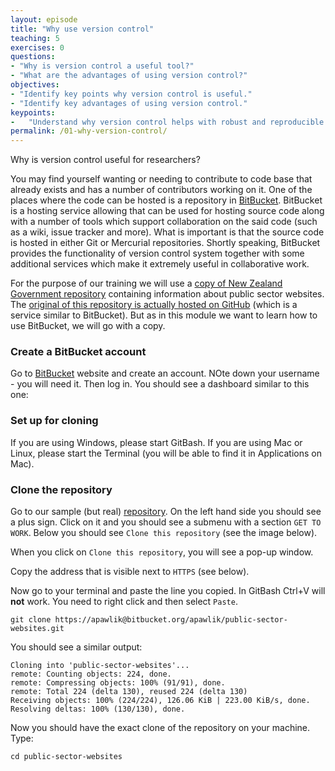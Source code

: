 ```yaml
---
layout: episode
title: "Why use version control"
teaching: 5
exercises: 0
questions:
- "Why is version control a useful tool?"
- "What are the advantages of using version control?"
objectives:
- "Identify key points why version control is useful."
- "Identify key advantages of using version control."
keypoints:
-   "Understand why version control helps with robust and reproducible research."
permalink: /01-why-version-control/
---
```


Why is version control useful for researchers?


You may find yourself wanting or needing to contribute to code base that already exists and has a number of contributors working on it. One of the places where the code can be hosted is a repository in [BitBucket](https://bitbucket.org/). BitBucket is a hosting service allowing that can be used for hosting source code along with a number of tools which support collaboration on the said code (such as a wiki, issue tracker and more). What is important is that the source code is hosted in either Git or Mercurial repositories. Shortly speaking, BitBucket provides the functionality of version control system together with some additional services which make it extremely useful in collaborative work.

For the purpose of our training we will use a [copy of New Zealand Government repository](https://bitbucket.org/apawlik/public-sector-websites) containing information about public sector websites. The [original of this repository is actually hosted on GitHub](https://github.com/GOVTNZ/public-sector-websites) (which is a service similar to BitBucket). But as in this module we want to learn how to use BitBucket, we will go with a copy.

### Create a BitBucket account

Go to [BitBucket](https://bitbucket.org/account/signup/) website and create an account. NOte down your username - you will need it. Then log in.
You should see a dashboard similar to this one:


### Set up for cloning

If you are using Windows, please start GitBash. If you are using Mac or Linux, please start the Terminal (you will be able to find it in Applications on Mac).

### Clone the repository

Go to our sample (but real) [repository](https://bitbucket.org/apawlik/public-sector-websites). On the left hand side you should see a plus sign. Click on it and you should see a submenu with a section `GET TO WORK`. Below you should see `Clone this repository` (see the image below).


When you click on `Clone this repository`, you will see a pop-up window.


Copy the address that is visible next to `HTTPS` (see below).

Now go to your terminal and paste the line you copied. In GitBash Ctrl+V will **not** work. You need to right click and then select `Paste`.

```
git clone https://apawlik@bitbucket.org/apawlik/public-sector-websites.git
```

You should see a similar output:

```
Cloning into 'public-sector-websites'...
remote: Counting objects: 224, done.
remote: Compressing objects: 100% (91/91), done.
remote: Total 224 (delta 130), reused 224 (delta 130)
Receiving objects: 100% (224/224), 126.06 KiB | 223.00 KiB/s, done.
Resolving deltas: 100% (130/130), done.
```

Now you should have the exact clone of the repository on your machine. Type:

```
cd public-sector-websites
```
